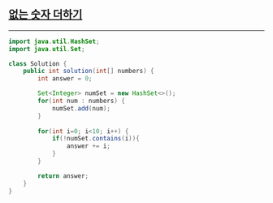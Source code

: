 ## [없는 숫자 더하기](https://programmers.co.kr/learn/courses/30/lessons/86051)
***
```java
import java.util.HashSet;
import java.util.Set;

class Solution {
    public int solution(int[] numbers) {
        int answer = 0;

        Set<Integer> numSet = new HashSet<>();
        for(int num : numbers) {
            numSet.add(num);
        }
        
        for(int i=0; i<10; i++) {
            if(!numSet.contains(i)){
                answer += i;
            }
        }

        return answer;
    }
}
```